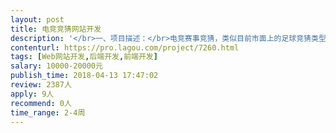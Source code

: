 ```yaml
---                
layout: post       
title: 电竞竞猜网站开发           
description: '</br>一、项目描述：</br>电竞赛事竞猜，类似目前市面上的足球竞猜类型，只不过赛事换为电竞赛事，比如LOL，Dota2等。</br></br>二、主要功能点：</br>竞猜，充值，登录，聊天</br></br>三、可参考产品：</br>http://www.vpgame.com/</br></br>四、人员要求：</br>1、有竞猜类的开发经验</br>2、熟悉Django框架</br>3、良好的沟通能力和契约精神。</br>'     
contenturl: https://pro.lagou.com/project/7260.html      
tags: [Web网站开发,后端开发,前端开发]            
salary: 10000-20000元          
publish_time: 2018-04-13 17:47:02         
review: 2387人                   
apply: 9人                   
recommend: 0人                   
time_range: 2-4周              
---                 
```

